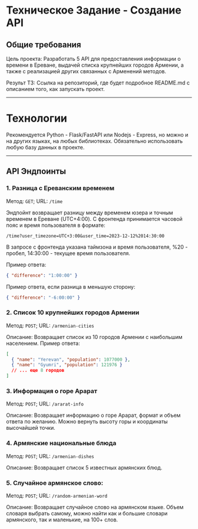 # Техническое Задание - Создание API

## Общие требования

Цель проекта: Разработать 5 API для предоставления информации о времени в Ереване, выдачей списка крупнейших городов Армении, а также с реализацией других связанных с Арменений методов.

Результ ТЗ: Ссылка на репозиторий, где будет подробное README.md с описанием того, как запускать проект.

---

# Технологии

Рекомендуется Python - Flask/FastAPI или Nodejs - Express, но можно и на других языках, на любых библиотеках. Обязательно использовать любую базу данных в проекте.

---

## API Эндпоинты

### 1. Разница с Ереванским временем

Метод: `GET`; URL: `/time`

Эндпойнт возвращает разницу между временем юзера и точным временем в Ереване (UTC+4:00). С фронтенда принимается часовой пояс и время пользователя в формате:

`/time?user_timezone=UTC+3:00&user_time=2023-12-12%2014:30:00`

В запросе с фронтенда указана таймзона и время пользователя, %20 - пробел, 14:30:00 - текущее время пользователя.

Пример ответа:

```json
{ "difference": "1:00:00" }
```

Пример ответа, если разница в меньшую сторону:
```json
{ "difference": "-6:00:00" }
```


### 2. Список 10 крупнейших городов Армении

Метод: `POST`; URL: `/armenian-cities`

Описание: Возвращает список из 10 городов Армении с наибольшим населением.
Пример ответа:

```json
[
  { "name": "Yerevan", "population": 1077000 },
  { "name": "Gyumri", "population": 121976 }
  // ... еще 8 городов
]
```

### 3. Информация о горе Арарат

Метод: `POST`; URL: `/ararat-info`

Описание: Возвращает информацию о горе Арарат, формат и объем ответа по желанию. Можно вернуть высоту горы и координаты высочайшей точки.

### 4. Армянские национальные блюда

Метод: `POST`; URL: `/armenian-dishes`

Описание: Возвращает список 5 известных армянских блюд.

### 5. Случайное армянское слово:

Метод: `POST`; URL: `/random-armenian-word`

Описание: Возвращает случайное слово на армянском языке. Объем словаря выбрать самому, можно найти как и большие словари армянского, так и маленькие, на 100+ слов.
